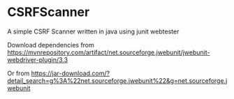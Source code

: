 # CSRFScanner
A simple CSRF Scanner written in java using junit webtester

Download dependencies from 
https://mvnrepository.com/artifact/net.sourceforge.jwebunit/jwebunit-webdriver-plugin/3.3

Or from
https://jar-download.com/?detail_search=g%3A%22net.sourceforge.jwebunit%22&g=net.sourceforge.jwebunit
